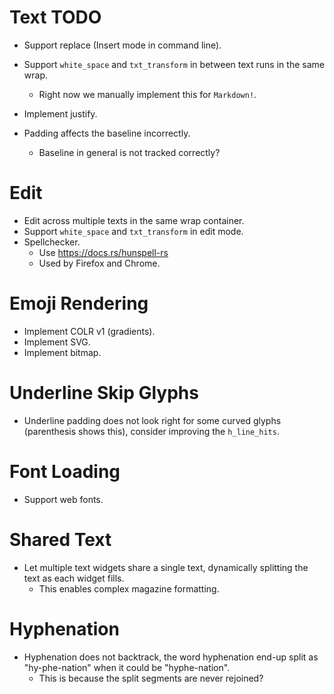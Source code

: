 # Text TODO

* Support replace (Insert mode in command line).
* Support `white_space` and `txt_transform` in between text runs in the same wrap.
    - Right now we manually implement this for `Markdown!`.

* Implement justify.

* Padding affects the baseline incorrectly.
    - Baseline in general is not tracked correctly?

# Edit

* Edit across multiple texts in the same wrap container.
* Support `white_space` and `txt_transform` in edit mode.
* Spellchecker.
    - Use https://docs.rs/hunspell-rs
    - Used by Firefox and Chrome.

# Emoji Rendering

* Implement COLR v1 (gradients).
* Implement SVG.
* Implement bitmap.

# Underline Skip Glyphs

* Underline padding does not look right for some curved glyphs (parenthesis shows this), consider improving the `h_line_hits`.

# Font Loading

* Support web fonts.

# Shared Text

* Let multiple text widgets share a single text, dynamically splitting the text as each widget fills.
    - This enables complex magazine formatting.

# Hyphenation

* Hyphenation does not backtrack, the word hyphenation end-up split as "hy-phe-nation" when it could be "hyphe-nation".
    - This is because the split segments are never rejoined?
